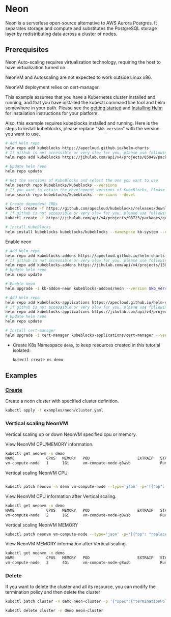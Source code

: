 # Neon

Neon is a serverless open-source alternative to AWS Aurora Postgres. It separates storage and compute and substitutes the PostgreSQL storage layer by redistributing data across a cluster of nodes.

## Prerequisites

Neon Auto-scaling requires virtualization technology, requiring the host to have virtualization turned on.

NeonVM and Autoscaling are not expected to work outside Linux x86.

NeonVM deployment relies on cert-manager.

This example assumes that you have a Kubernetes cluster installed and running, and that you have installed the kubectl command line tool and helm somewhere in your path. Please see the [getting started](https://kubernetes.io/docs/setup/)  and [Installing Helm](https://helm.sh/docs/intro/install/) for installation instructions for your platform.

Also, this example requires kubeblocks installed and running. Here is the steps to install kubeblocks, please replace "`$kb_version`" with the version you want to use.
```bash
# Add Helm repo
helm repo add kubeblocks https://apecloud.github.io/helm-charts
# If github is not accessible or very slow for you, please use following repo instead
helm repo add kubeblocks https://jihulab.com/api/v4/projects/85949/packages/helm/stable

# Update helm repo
helm repo update

# Get the versions of KubeBlocks and select the one you want to use
helm search repo kubeblocks/kubeblocks --versions
# If you want to obtain the development versions of KubeBlocks, Please add the '--devel' parameter as the following command
helm search repo kubeblocks/kubeblocks --versions --devel

# Create dependent CRDs
kubectl create -f https://github.com/apecloud/kubeblocks/releases/download/v$kb_version/kubeblocks_crds.yaml
# If github is not accessible or very slow for you, please use following command instead
kubectl create -f https://jihulab.com/api/v4/projects/98723/packages/generic/kubeblocks/v$kb_version/kubeblocks_crds.yaml

# Install KubeBlocks
helm install kubeblocks kubeblocks/kubeblocks --namespace kb-system --create-namespace --version="$kb_version"
```

Enable neon

```bash
# Add Helm repo
helm repo add kubeblocks-addons https://apecloud.github.io/helm-charts
# If github is not accessible or very slow for you, please use following repo instead
helm repo add kubeblocks-addons https://jihulab.com/api/v4/projects/150246/packages/helm/stable
# Update helm repo
helm repo update

# Enable neon
helm upgrade -i kb-addon-neon kubeblocks-addons/neon --version $kb_version -n kb-system

# Add Helm repo
helm repo add kubeblocks-applications https://apecloud.github.io/helm-charts
# If github is not accessible or very slow for you, please use following repo instead
helm repo add kubeblocks-applications https://jihulab.com/api/v4/projects/152630/packages/helm/stable
# Update helm repo
helm repo update

# Install cert-manager
helm upgrade -i cert-manager kubeblocks-applications/cert-manager --version v1.14.2 -n cert-manager
```
- Create K8s Namespace `demo`, to keep resources created in this tutorial isolated:

  ```bash
  kubectl create ns demo
  ```

## Examples

### [Create](cluster.yaml)
Create a neon cluster with specified cluster definition.
```bash
kubectl apply -f examples/neon/cluster.yaml
```


### Vertical scaling NeonVM
Vertical scaling up or down NeonVM specified cpu or memory.

View NeonVM CPU/MEMORY information.
```bash
kubectl get neonvm -n demo
NAME              CPUS   MEMORY   POD                     EXTRAIP   STATUS    AGE
vm-compute-node   1      1Gi      vm-compute-node-g8wsb             Running   5m22s
```

Vertical scaling NeonVM CPU
```bash

kubectl patch neonvm -n demo vm-compute-node --type='json' -p='[{"op": "replace", "path": "/spec/guest/cpus/use", "value":2}]'
```
View NeonVM CPU information after Vertical scaling.
```bash
kubectl get neonvm -n demo
NAME              CPUS   MEMORY   POD                     EXTRAIP   STATUS    AGE
vm-compute-node   2      1Gi      vm-compute-node-g8wsb             Running   5m45s
```

Vertical scaling NeonVM MEMORY
```bash
kubectl patch neonvm vm-compute-node --type='json' -p='[{"op": "replace", "path": "/spec/guest/memorySlots/use", "value":4}]'
```

View NeonVM MEMORY information after Vertical scaling.
```bash
kubectl get neonvm -n demo
NAME              CPUS   MEMORY   POD                     EXTRAIP   STATUS    AGE
vm-compute-node   2      4Gi      vm-compute-node-g8wsb             Running   10m
```


### Delete
If you want to delete the cluster and all its resource, you can modify the termination policy and then delete the cluster
```bash
kubectl patch cluster -n demo neon-cluster -p '{"spec":{"terminationPolicy":"WipeOut"}}' --type="merge"

kubectl delete cluster -n demo neon-cluster
```
